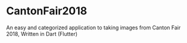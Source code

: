 # CantonFair2018
An easy and categorized application to taking images from Canton Fair 2018, Written in Dart (Flutter)
